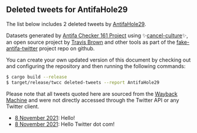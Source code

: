 ## Deleted tweets for AntifaHole29

The list below includes 2 deleted tweets by
[AntifaHole29](https://twitter.com/AntifaHole29).



Datasets generated by [Antifa Checker 161 Project](https://twitter.com/antifacheck161) using ✨[cancel-culture](https://github.com/travisbrown/cancel-culture)✨, an open source project by 
[Travis Brown](https://twitter.com/travisbrown) and other tools as part of the 
[fake-antifa-twitter](https://github.com/antifacheck161/fake-antifa-twitter) project repo on github.

You can create your own updated version of this document by checking out and configuring the
repository and then running the following commands:

```bash
$ cargo build --release
$ target/release/twcc deleted-tweets --report AntifaHole29
```

Please note that all tweets quoted here are sourced from the
[Wayback Machine](https://web.archive.org) and were not directly accessed through the Twitter API or
any Twitter client.

* [ 8 November 2021](https://web.archive.org/web/20211108173701/https://twitter.com/Antifahole29/status/1457759584311971842): Hello! <!--1457761519148613636-->
* [ 8 November 2021](https://web.archive.org/web/20211108173701/https://twitter.com/Antifahole29/status/1457759584311971842): Hello Twitter dot com! <!--1457759584311971842-->
